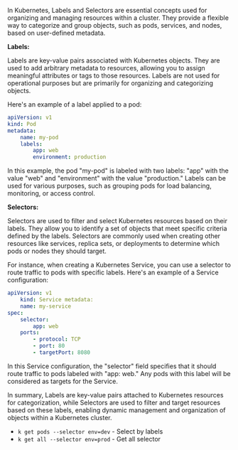 In Kubernetes, Labels and Selectors are essential concepts used for organizing and managing resources within a cluster. They provide a flexible way to categorize and group objects, such as pods, services, and nodes, based on user-defined metadata.

**Labels:**

Labels are key-value pairs associated with Kubernetes objects. They are used to add arbitrary metadata to resources, allowing you to assign meaningful attributes or tags to those resources. Labels are not used for operational purposes but are primarily for organizing and categorizing objects.

Here's an example of a label applied to a pod:

```YAML
apiVersion: v1 
kind: Pod 
metadata:   
	name: my-pod   
	labels:     
		app: web     
		environment: production
```

In this example, the pod "my-pod" is labeled with two labels: "app" with the value "web" and "environment" with the value "production." Labels can be used for various purposes, such as grouping pods for load balancing, monitoring, or access control.

**Selectors:**

Selectors are used to filter and select Kubernetes resources based on their labels. They allow you to identify a set of objects that meet specific criteria defined by the labels. Selectors are commonly used when creating other resources like services, replica sets, or deployments to determine which pods or nodes they should target.

For instance, when creating a Kubernetes Service, you can use a selector to route traffic to pods with specific labels. Here's an example of a Service configuration:

```YAML
apiVersion: v1 
	kind: Service metadata:   
	name: my-service 
spec:   
	selector:     
		app: web   
	ports:     
		- protocol: TCP       
		- port: 80       
		- targetPort: 8080
```

In this Service configuration, the "selector" field specifies that it should route traffic to pods labeled with "app: web." Any pods with this label will be considered as targets for the Service.

In summary, Labels are key-value pairs attached to Kubernetes resources for categorization, while Selectors are used to filter and target resources based on these labels, enabling dynamic management and organization of objects within a Kubernetes cluster.

- `k get pods --selector env=dev` - Select by labels
- `k get all --selector env=prod` - Get all selector